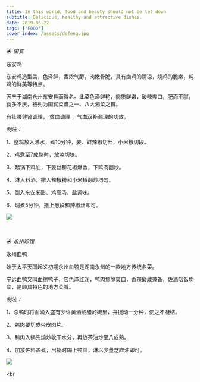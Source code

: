 ```yaml
---
title: In this world, food and beauty should not be let down
subtitle: Delicious, healthy and attractive dishes.
date: 2019-06-22
tags: ['FOOD']
cover_index: /assets/defeng.jpg
---
```


*☀ 国宴*

东安鸡

东安鸡造型美，色泽鲜，香浓气醇，肉嫩骨脆，具有卤鸡的清凉，烧鸡的脆嫩，炖鸡的鲜美等特点。

因产于湖南永州东安县而得名。此菜色泽鲜艳，肉质鲜嫩，酸辣爽口，肥而不腻，食多不厌，被列为国宴菜谱之一、八大湘菜之首。

有壮腰健肾调理， 贫血调理 ，气血双补调理的功效。

*制法：*

1、整鸡放入沸水，煮10分钟，姜、鲜辣椒切丝，小米椒切段。

2、鸡煮至7成熟时，放凉切块。

3、起锅下鸡油，下姜丝和花椒爆香，下鸡肉翻炒。

4、淋入料酒，撒入辣椒粉和小米椒翻炒均匀。

5、倒入东安米醋、鸡高汤、盐调味。

6、焖煮5分钟，撒上葱段和辣椒丝即可。

<img src="/assets/de4.jpg">  <br>  
<br>

*☀ 永州珍馐*

永州血鸭

始于太平天国起义初期永州血鸭是湖南永州的一款地方传统名菜。

宁远血鸭又叫血糊鸭子，它色泽红润，鸭肉焦脆爽口，香辣酸咸兼备，佐酒咽饭均宜，是颇具特色的地方菜肴。

*制法：*

1、杀鸭时将血滴入盛有少许黄酒或醋的碗里，并搅动一分钟，使之不凝结。

2、鸭肉要切成带皮肉片。

3、鸭肉入锅先煸炒收干水分，再放茶油炒至八成熟。

4、加放佐料盖煮，出锅时糊上鸭血，淋以少量芝麻油即可。

<img src="/assets/de3.jpg">  <br>  
<br